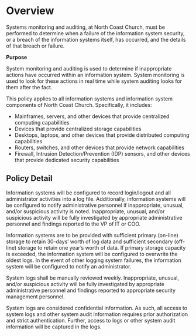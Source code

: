 # **Overview**

Systems monitoring and auditing, at North Coast Church, must be performed to determine when a failure of the information system security, or a breach of the information systems itself, has occurred, and the details of that breach or failure.

**Purpose**

System monitoring and auditing is used to determine if inappropriate actions have occurred within an information system. System monitoring is used to look for these actions in real time while system auditing looks for them after the fact.

This policy applies to all information systems and information system components of North Coast Church. Specifically, it includes:

- Mainframes, servers, and other devices that provide centralized computing capabilities
- Devices that provide centralized storage capabilities
- Desktops, laptops, and other devices that provide distributed computing capabilities
- Routers, switches, and other devices that provide network capabilities
- Firewall, Intrusion Detection/Prevention (IDP) sensors, and other devices that provide dedicated security capabilities

## **Policy Detail**

Information systems will be configured to record login/logout and all administrator activities into a log file. Additionally, information systems will be configured to notify administrative personnel if inappropriate, unusual, and/or suspicious activity is noted. Inappropriate, unusual, and/or suspicious activity will be fully investigated by appropriate administrative personnel and findings reported to the VP of IT or COO.

Information systems are to be provided with sufficient primary (on-line) storage to retain 30-days’ worth of log data and sufficient secondary (off-line) storage to retain one year’s worth of data. If primary storage capacity is exceeded, the information system will be configured to overwrite the oldest logs. In the event of other logging system failures, the information system will be configured to notify an administrator.

System logs shall be manually reviewed weekly. Inappropriate, unusual, and/or suspicious activity will be fully investigated by appropriate administrative personnel and findings reported to appropriate security management personnel.

System logs are considered confidential information. As such, all access to system logs and other system audit information requires prior authorization and strict authentication. Further, access to logs or other system audit information will be captured in the logs.